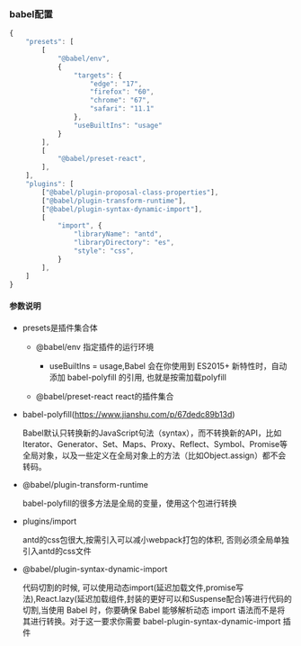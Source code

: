 <!--
 * @Description: babbel 配置的基本说明
 * @Author: 廉恒凯
 * @Date: 2019-08-24 12:28:05
 * @LastEditTime : 2019-12-28 09:26:23
 * @LastEditors  : Please set LastEditors
 -->
### babel配置

```javascript
{
    "presets": [
        [
            "@babel/env",
            {
                "targets": {
                    "edge": "17",
                    "firefox": "60",
                    "chrome": "67",
                    "safari": "11.1"
                },
                "useBuiltIns": "usage"
            }
        ],
        [
            "@babel/preset-react",
        ],
    ],
    "plugins": [
        ["@babel/plugin-proposal-class-properties"],
        ["@babel/plugin-transform-runtime"],
        ["@babel/plugin-syntax-dynamic-import"],
        [
            "import", {
                "libraryName": "antd",
                "libraryDirectory": "es",
                "style": "css",
            }
        ],
    ]
}

```

#### 参数说明

+ presets是插件集合体

    + @babel/env 指定插件的运行环境

        + useBuiltIns = usage,Babel 会在你使用到 ES2015+ 新特性时，自动添加 babel-polyfill 的引用, 也就是按需加载polyfill

    + @babel/preset-react react的插件集合

+ babel-polyfill(https://www.jianshu.com/p/67dedc89b13d)

    Babel默认只转换新的JavaScript句法（syntax），而不转换新的API，比如Iterator、Generator、Set、Maps、Proxy、Reflect、Symbol、Promise等全局对象，以及一些定义在全局对象上的方法（比如Object.assign）都不会转码。

+ @babel/plugin-transform-runtime

    babel-polyfill的很多方法是全局的变量，使用这个包进行转换

+ plugins/import

    antd的css包很大,按需引入可以减小webpack打包的体积, 否则必须全局单独引入antd的css文件

+ @babel/plugin-syntax-dynamic-import

    代码切割的时候, 可以使用动态import(延迟加载文件,promise写法),React.lazy(延迟加载组件,封装的更好可以和Suspense配合)等进行代码的切割,当使用 Babel 时，你要确保 Babel 能够解析动态 import 语法而不是将其进行转换。对于这一要求你需要 babel-plugin-syntax-dynamic-import 插件

